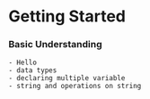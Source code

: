 # Getting Started
### Basic Understanding
    - Hello 
    - data types
    - declaring multiple variable
    - string and operations on string
